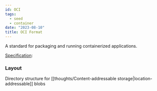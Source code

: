 ```yaml
---
id: OCI
tags:
  - seed
  - container
date: "2023-08-10"
title: OCI Format
---
```


A standard for packaging and running containerized applications.

[Specification](https://github.com/opencontainers/image-spec):

### Layout

Directory structure for [[thoughts/Content-addressable storage|location-addressable]] blobs
